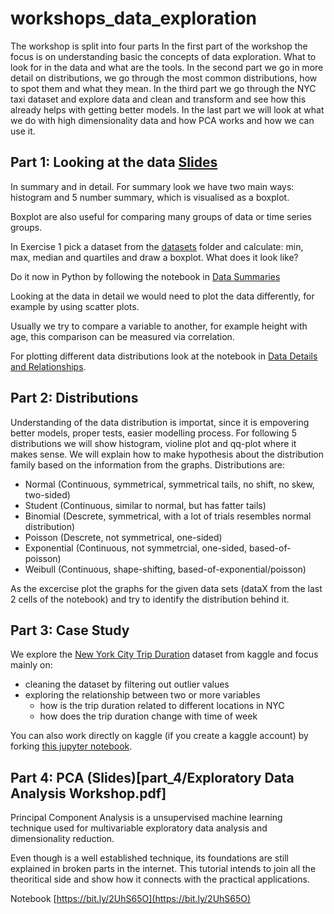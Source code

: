 # workshops_data_exploration
The workshop is split into four parts
In the first part of the workshop the focus is on understanding basic the concepts of data exploration. What to look for in the data and what are the tools.
In the second part we go in more detail on distributions, we go through the most common distributions, how to spot them and what they mean.
In the third part we go through the NYC taxi dataset and explore data and clean and transform and see how this already helps with getting better models.
In the last part we will look at what we do with high dimensionality data and how PCA works and how we can use it.

## Part 1: Looking at the data [Slides](part_1/slides_1.pdf)

In summary and in detail. For summary look we have two main ways: histogram and 5 number summary, which is visualised as a boxplot. 

Boxplot are also useful for comparing many groups of data or time series groups.

In Exercise 1 pick a dataset from the [datasets](part_1/datasets) folder and calculate: min, max, median and quartiles and draw a boxplot. What does it look like? 

Do it now in Python by following the notebook in [Data Summaries](notebooks/part_1/data_summaries.ipynb)

Looking at the data in detail we would need to plot the data differently, for example by using scatter plots.

Usually we try to compare a variable to another, for example height with age, this comparison can be measured via correlation.

For plotting different data distributions look at the notebook in [Data Details and Relationships](notebooks/part_1/visualise_relationships.ipynb).

## Part 2: Distributions
Understanding of the data distribution is importat, since it is empovering better models, proper tests, easier modelling process. For following 5 distributions we will show histogram, violine plot and qq-plot where it makes sense. We will explain how to make hypothesis about the distribution family based on the information from the graphs.
Distributions are:
- Normal (Continuous, symmetrical, symmetrical tails, no shift, no skew, two-sided)
- Student (Continuous, similar to normal, but has fatter tails)
- Binomial (Descrete, symmetrical, with a lot of trials resembles normal distribution)
- Poisson (Descrete, not symmetrical, one-sided)
- Exponential (Continuous, not symmetrcial, one-sided, based-of-poisson)
- Weibull (Continuous, shape-shifting, based-of-exponential/poisson)

As the excercise plot the graphs for the given data sets (dataX from the last 2 cells of the notebook) and try to identify the distribution behind it.


## Part 3: Case Study
We explore the [New York City Trip Duration](https://www.kaggle.com/c/nyc-taxi-trip-duration) dataset from kaggle and focus mainly on: 
- cleaning the dataset by filtering out outlier values
- exploring the relationship between two or more variables
  - how is the trip duration related to different locations in NYC
  - how does the trip duration change with time of week

You can also work directly on kaggle (if you create a kaggle account) by forking [this jupyter notebook](https://www.kaggle.com/hobilek/nyc-trips-amld).



## Part 4: PCA (Slides)[part_4/Exploratory Data Analysis Workshop.pdf]

Principal Component Analysis is a unsupervised machine learning technique used for multivariable exploratory data analysis and dimensionality reduction.

Even though is a well established technique, its foundations are still explained in broken parts in the internet. This tutorial intends to join all the theoritical side and show how it connects with the practical applications.

Notebook [https://bit.ly/2UhS65O](https://bit.ly/2UhS65O)
